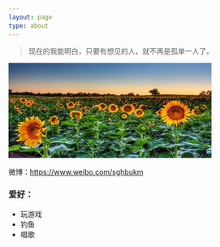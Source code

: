 ```yaml
---
layout: page
type: about
---
```

>现在的我能明白，只要有想见的人，就不再是孤单一人了。

![avatar](/assets/images/about_pic.jpg)

微博：<https://www.weibo.com/sghbukm>

### 爱好：
+ 玩游戏
+ 钓鱼
+ 唱歌

